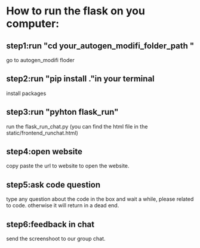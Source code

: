 # How to run the flask on you computer:


## step1:run "cd your_autogen_modifi_folder_path "
go to autogen_modifi floder

## step2:run "pip install ."in your terminal
install packages

## step3:run "pyhton flask_run"
run the flask_run_chat.py (you can find the html file in the static/frontend_runchat.html)

## step4:open website
copy paste the url to website to open the website.

## step5:ask code question
type any question about the code in the box and wait a while, please related to code. otherwise it will return in a dead end.

## step6:feedback in chat
send the screenshoot to our group chat. 
